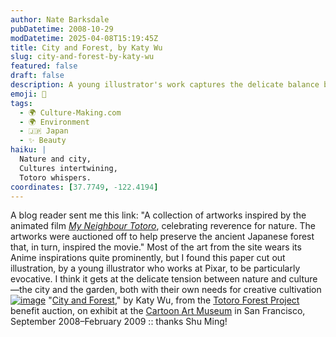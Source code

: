 ```yaml
---
author: Nate Barksdale
pubDatetime: 2008-10-29
modDatetime: 2025-04-08T15:19:45Z
title: City and Forest, by Katy Wu
slug: city-and-forest-by-katy-wu
featured: false
draft: false
description: A young illustrator's work captures the delicate balance between nature and culture, inspired by the beloved film My Neighbour Totoro.
emoji: 🌳
tags:
  - 🌍 Culture-Making.com
  - 🌍 Environment
  - 🇯🇵 Japan
  - ✨ Beauty
haiku: |
  Nature and city,  
  Cultures intertwining,  
  Totoro whispers.
coordinates: [37.7749, -122.4194]
---
```


A blog reader sent me this link: "A collection of artworks inspired by the animated film [_My Neighbour Totoro_](http://en.wikipedia.org/wiki/My_Neighbor_Totoro), celebrating reverence for nature. The artworks were auctioned off to help preserve the ancient Japanese forest that, in turn, inspired the movie." Most of the art from the site wears its Anime inspirations quite prominently, but I found this paper cut out illustration, by a young illustrator who works at Pixar, to be particularly evocative. I think it gets at the delicate tension between nature and culture—the city and the garden, both with their own needs for creative cultivation
[![image](http://culture-making.com/media/cityandforest.jpg)](http://www.totoroforestproject.org/)
"[City and Forest](http://www.totoroforestproject.org/)," by Katy Wu, from the [Totoro Forest Project](http://www.totoroforestproject.org/) benefit auction, on exhibit at the [Cartoon Art Museum](http://www.cartoonart.org/) in San Francisco, September 2008–February 2009 :: thanks Shu Ming!
